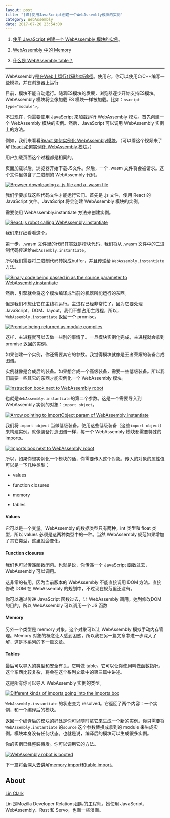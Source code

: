 ```yaml
---
layout: post
title: "[译]使用JavaScript创建一个WebAssembly模块的实例"
category: WebAssembly
date: 2017-07-20 23:54:00
---
```



1. [使用 JavaScript 创建一个 WebAssembly 模块的实例](https://fanmingfei.com/posts/WebAssembly_Instance.html)。

2. [WebAssembly 中的 Memory](https://fanmingfei.com/posts/WebAssembly_Memory.html)

3. [什么是 WebAssembly table？](https://fanmingfei.com/posts/WebAssembly_Table.html)

***

WebAssembly是[在Web上运行代码的新途径](https://www.w3ctech.com/topics/3)。使用它，你可以使用C/C++编写一些模块，并在浏览器上运行

目前，模块不能自动运行。随着ES模块的发展，浏览器逐步开始支持ES模块。WebAssembly 模块将会像加载 ES 模块一样被加载。比如：`<script type="module">`。

不过现在，你需要使用 JavaScript 来加载运行 WebAssembly 模块。首先创建一个 WebAssembly 模块的实例。然后，JavaScript 可以调用 WebAssembly 实例上的方法。

例如，我们来看看[React 如何实例化 WebAssembly模块](https://www.youtube.com/watch?v=3GHJ4cbxsVQ)。（可以看这个视频来了解 [React 如何实例化 WebAssembly 模块](https://www.youtube.com/watch?v=3GHJ4cbxsVQ)。）

用户加载页面这个过程都是相同的。

页面加载以后，浏览器开始下载JS文件。然后，一个 .wasm 文件将会被请求。这个文件里包含了二进制的 WebAssembly 代码。

[![Browser downloading a .js file and a .wasm file](http://p0.qhimg.com/t01a67073d8f8c946a6.png)](https://2r4s9p1yi1fa2jd7j43zph8r-wpengine.netdna-ssl.com/files/2017/07/1-1.png)

我们学要加载这些代码文件才能运行它们。首先是 .js 文件，使用 React 的 JavaScript 文件。JavaScript 将会创建 WebAssembly 模块的实例。

需要使用 WebAssembly.instantiate 方法来创建实例。

[![React.js robot calling WebAssembly.instantiate](http://p0.qhimg.com/t01c1a5587e598b5695.png)](https://2r4s9p1yi1fa2jd7j43zph8r-wpengine.netdna-ssl.com/files/2017/07/1-2.png)

我们来仔细看看这个。

第一步，.wasm 文件里的代码其实就是模块代码，我们将从 .wasm 文件中的二进制代码传递给`WebAssembly.instantiate`。

所以我们需要将二进制代码转换成buffer，并且传递给 `WebAssembly.instantiate` 方法。

[![Binary code being passed in as the source parameter to WebAssembly.instantiate](http://p0.qhimg.com/t0106d299c60399d146.png)](https://2r4s9p1yi1fa2jd7j43zph8r-wpengine.netdna-ssl.com/files/2017/07/1-03.png)

然后，引擎就会将这个模块编译成当前的机器所能运行的东西。

但是我们不想让它在主线程运行。主进程已经非常忙了，因为它要处理 JavaScript、DOM、layout。我们不想占用主线程，所以，`WebAssembly.instantiate` 返回一个 promise。

[![Promise being returned as module compiles](http://p0.qhimg.com/t01d2e826b45bfd1e69.png)](https://2r4s9p1yi1fa2jd7j43zph8r-wpengine.netdna-ssl.com/files/2017/07/1-04.png)

这样，主进程就可以去做一些别的事情了。一旦模块实例化完成，主进程就会拿到 promise 返回的实例。

如果创建一个实例，你还需要其它的参数。我觉得模块就像是王者荣耀的装备合成图谱。

实例就像是合成后的装备。如果想合成一个高级装备，需要一些低级装备。所以我们需要一些其它的东西才能实例化一个 WebAssembly 模块。

[![Instruction book next to WebAssembly robot](http://p0.qhimg.com/t014976edecffd9caba.png)](https://2r4s9p1yi1fa2jd7j43zph8r-wpengine.netdna-ssl.com/files/2017/07/1-05.png)

也就是`WebAssembly.instantiate`的第二个参数。这是一个需要导入到 WebAssembly 实例的对象：`import object`。

[![Arrow pointing to importObject param of WebAssembly.instantiate](http://p0.qhimg.com/t01f1c91fb7bc40e195.png)](https://2r4s9p1yi1fa2jd7j43zph8r-wpengine.netdna-ssl.com/files/2017/07/1-06.png)

我们将 `import object` 当做低级装备。使用这些低级装备（这些`import object`）来构建实例。就像装备打造图谱一样，每一个 WebAssembly 模块都需要特殊的 imports。

[![Imports box next to WebAssembly robot](http://p0.qhimg.com/t01505d1d3b87f495f5.png)](https://2r4s9p1yi1fa2jd7j43zph8r-wpengine.netdna-ssl.com/files/2017/07/1-07.png)

所以，如果你想实例化一个模块的话，你需要传入这个对象。传入的对象的属性值可以是一下几种类型：

*   values

*   function closures

*   memory

*   tables

#### Values

它可以是一个变量。WebAssembly 的数据类型只有两种，int 类型和 float 类型，所以 values 必须是这两种类型中的一种。当然 WebAssembly 规范如果增加了其它类型，这里就会变化。

#### Function closures

我们也可以传递函数闭包。也就是说，你传递一个 JavaScript 函数过去，WebAssembly 可以调用。

这非常的有用，因为当前版本的 WebAssembly 不能直接调用 DOM 方法。直接修改 DOM 在 WebAssembly 的规划中，不过现在规范里还没有。

你可以通过传递 JavaScript 函数过去，让 WebAssembly 调用，达到修改DOM的目的。所以 WebAssembly 可以调用一个 JS 函数

#### Memory

另外一个类型是 memory 对象。这个对象可以让 WebAssembly 模拟手动内存管理。Memory 对象的概念让人感到困惑，所以我在另一篇文章中进一步深入了解，这是本系列的下一篇文章。

#### Tables

最后可以导入的类型和安全有关。它叫做 table。它可以让你使用叫做函数指针。这个东西比较复杂，将会在这个系列文章中的第三篇中讲述。

这是所有你可以导入 WebAssembly 实例的类型。

[![Different kinds of imports going into the imports box](http://p0.qhimg.com/t017e575195fca9809a.png)](https://2r4s9p1yi1fa2jd7j43zph8r-wpengine.netdna-ssl.com/files/2017/07/1-08.png)

`WebAssembly.instantiate` 的状态变为 resolved。它返回了两个内容：一个实例，和一个编译后的模块。

返回一个编译后的模块的好处是你可以随时拿它来生成一个新的实例。你只需要将 `WebAssembly.instantiate` 的`source` 这个参数替换成拿到的 module 来生成实例。模块本身没有任何状态。也就是说，编译后的模块可以生成很多实例。

你的实例已经整装待发。你可以调用它的方法。

[![WebAssembly robot is booted](http://p0.qhimg.com/t01fa40a366ec5b1515.png)](https://2r4s9p1yi1fa2jd7j43zph8r-wpengine.netdna-ssl.com/files/2017/07/1-09.png)

下一篇将会深入去讲解[memory import](https://hacks.mozilla.org/2017/07/memory-in-webassembly-and-why-its-safer-than-you-think/)和[table import](https://hacks.mozilla.org/2017/07/webassembly-table-imports-what-are-they/)。

## About

[Lin Clark](http://code-cartoons.com)

Lin 是Mozilla Developer Relations团队的工程师。她使用 JavaScript、WebAssembly、Rust 和 Servo，也画一些漫画。
